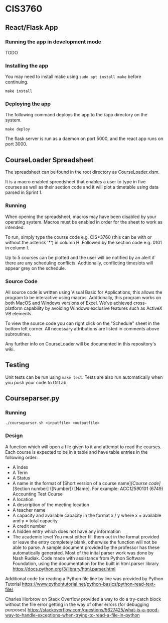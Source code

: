 # CIS3760

## React/Flask App

### Running the app in development mode
TODO

### Installing the app
You may need to install make using `sudo apt install make` before continuing.

```
make install
```

### Deploying the app
The following command deploys the app to the /app directory on the system.
```
make deploy
```

The flask server is run as a daemon on port 5000, and the react app runs on port 3000.

## CourseLoader Spreadsheet

The spreadsheet can be found in the root directory as CourseLoader.xlsm.  

It is a macro enabled spreedsheet that enables a user to type in five courses as well as their section code and it will plot a timetable using data parsed in Sprint 1.  

### Running
When opening the spreadsheet, macros may have been disabled by your operating system. Macros must be enabled in order for the sheet to work as intended.  

To run, simply type the course code e.g. CIS\*3760 (this can be with or without the asterisk '\*') in column H. Followed by the section code e.g. 0101 in column I.  

Up to 5 courses can be plotted and the user will be notified by an alert if there are any scheduling conflicts. Addtionally, conflicting timeslots will appear grey on the schedule.

### Source Code
All source code is written using Visual Basic for Applications, this allows the program to be interactive using macros. Addtionally, this program works on both MacOS and Windows versions of Excel. We've achieved cross-platform capability by avoiding Windows exclusive features such as ActiveX VB elements.  

To view the source code you can right click on the "Schedule" sheet in the bottom left corner. All necessary attributions are listed in comments above subroutines. 

Any further info on CourseLoader will be documented in this repository's wiki.

## Testing
Unit tests can be run using  `make test`. Tests are also run automatically when you push your code to GitLab.

## Courseparser.py

### Running
`./courseparser.sh <inputfile> <outputfile>`

### Design
A function which will open a file given to it and attempt to read the courses. Each course is expected to be in a table and have table entries in the following order:
- A index
- A Term
- A Status
- A name in the format of [Short version of a course name]*[Course code]*[Section number] ([Number]) [Name]. For example: ACC*1259*0101 (6749) Accounting Test Course
- A location 
- A description of the meeting location
- A teacher name
- A capacity and available capacity in the format x / y where x = available and y = total capacity
- A credit number
- A hidden entry which does not have any information
- The academic level
You must either fill them out in the format provided or leave the entry completely blank, otherwise the function will not be able to parse. A sample document provided by the professor has these automatically generated.
Most of the inital parser work was done by Nash Rudiak.
Code made with assistance from Python Software Foundation, using the documentation for the built in html.parser library
https://docs.python.org/3/library/html.parser.html

Additional code for reading a Python file line by line was provided by Python Tutorial
https://www.pythontutorial.net/python-basics/python-read-text-file/

Charles Horbrow on Stack Overflow provided a way to do a try-catch block without the file error getting in the way of other errors (for debugging purposes)
https://stackoverflow.com/questions/5627425/what-is-a-good-way-to-handle-exceptions-when-trying-to-read-a-file-in-python
